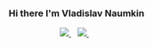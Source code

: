 <h3 align="center">Hi there I'm Vladislav Naumkin</h3>
<p align='center'>
  <a href="https://t.me/naumvlad">
    <img src="https://img.shields.io/badge/Telegram-2CA5E0?style=for-the-badge&logo=telegram&logoColor=white" />
  </a>&nbsp;&nbsp;
  <a href="https://leetcode.com/Vlad_Naum/">
    <img src="https://img.shields.io/badge/-LeetCode-FFA116?style=for-the-badge&logo=LeetCode&logoColor=black" />
  </a>&nbsp;&nbsp;
</p>
